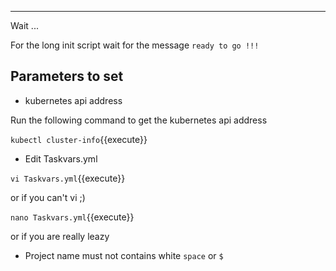 ---

Wait ...

For the long init script wait for the message `ready to go !!!`

## Parameters to set

- kubernetes api address

Run the following command to get the kubernetes api address

`kubectl cluster-info`{{execute}}

- Edit Taskvars.yml

`vi Taskvars.yml`{{execute}}

or if you can't vi ;)

`nano Taskvars.yml`{{execute}}

or if you are really leazy

- Project name must not contains white `space` or `$`
